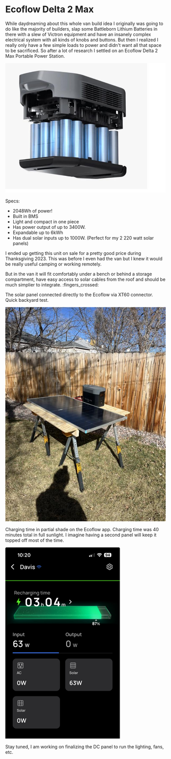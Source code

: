 # Ecoflow Delta 2 Max

While daydreaming about this whole van build idea I originally was going to do like the majority of builders, slap some Battleborn Lithium Batteries in there with a slew of Victron equipment and have an insanely complex electrical system with all kinds of knobs and buttons. But then I realized I really only have a few simple loads to power and didn't want all that space to be sacrificed. So after a lot of research I settled on an Ecoflow Delta 2 Max Portable Power Station.

![Ecoflow](assets/ecoflow-01.JPG)

Specs:

 - 2048Wh of power!
 - Built in BMS
 - Light and compact in one piece
 - Has power output of up to 3400W.
 - Expandable up to 6kWh
 - Has dual solar inputs up to 1000W. (Perfect for my 2 220 watt solar panels)

I ended up getting this unit on sale for a pretty good price during Thanksgiving 2023. This was before I even had the van but I knew it would be really useful camping or working remotely.

But in the van it will fit comfortably under a bench or behind a storage compartment, have easy access to solar cables from the roof and should be much simplier to integrate. :fingers_crossed:

 The solar panel connected directly to the Ecoflow via XT60 connector. Quick backyard test.

 ![Ecoflow](assets/solar-panels-03.JPG)

Charging time in partial shade on the Ecoflow app. Charging time was 40 minutes total in full sunlight. I imagine having a second panel will keep it topped off most of the time.

![Ecoflow](assets/ecoflow-02.png)

Stay tuned, I am working on finalizing the DC panel to run the lighting, fans, etc.